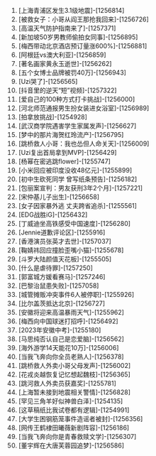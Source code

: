 
1. [上海青浦区发生3.1级地震]-[1256814]
1. [被救女子：小哥从阎王那抢我回来]-[1256726]
1. [高温天气防护指南来了]-[1257371]
1. [新加坡50岁男教师偷拍女同事]-[1256895]
1. [梅西带动北京酒店预订量涨600%]-[1256881]
1. [阿根廷vs澳大利亚]-[1256859]
1. [著名画家黄永玉逝世]-[1256262]
1. [五个女博士品牌被罚40万]-[1256943]
1. [Uzi哭了]-[1256565]
1. [抖音里的逆天“短”视频]-[1257322]
1. [爱自己的100种方式打卡挑战]-[1256000]
1. [河北师范通报男生扮女装进女浴室]-[1256989]
1. [拍拿放挑战]-[1254928]
1. [武汉商学院遇害学生家属发声]-[1256627]
1. [梦中的那片海贺红玲流产]-[1256795]
1. [跳桥救人小哥：我也怂但人命关天]-[1256009]
1. [Uzi复出首局拿到MVP]-[1256429]
1. [杨幂在密逃跳flower]-[1255747]
1. [小米回应被印度没收48亿元]-[1255899]
1. [初中生砍死同学 曾写纸条预告]-[1256182]
1. [包丽案宣判：男友获刑3年2个月]-[1257221]
1. [宋仲基儿子出生]-[1256658]
1. [女子因家暴外逃 丈夫跨省追杀]-[1255561]
1. [EDG战胜iG]-[1256432]
1. [丁威迪坐高铁感受中国速度]-[1256280]
1. [Jennie道歉评论区]-[1255916]
1. [香港演员张英才去世]-[1257037]
1. [鞠婧祎回应撞脸歪嘴小猫]-[1255678]
1. [斗罗大陆颜值天花板]-[1255505]
1. [什么是虐待罪]-[1257250]
1. [郭富城方媛看赛马]-[1257246]
1. [巴黎治鼠患失败]-[1257058]
1. [城管摊贩冲突事件6人被停职]-[1255926]
1. [比尔盖茨抵达北京]-[1256727]
1. [安徽将迎来高温暴雨天气]-[1255962]
1. [梅西向中国球迷打招呼]-[1256492]
1. [2023年安徽中考]-[1255180]
1. [马思纯否认自己是恋爱脑]-[1256562]
1. [海外游学14天能花10万]-[1256006]
1. [当我飞奔向你全员老熟人]-[1256378]
1. [跳桥救人外卖小哥父母发声]-[1256002]
1. [花戎炎越恢复记忆想起魏枝]-[1256365]
1. [跳河救人外卖员获嘉奖]-[1255781]
1. [上海暂未接到地震相关警情]-[1256828]
1. [罕见三角羊好似神兽白泽]-[1254135]
1. [这草稿纸比我试卷都有逻辑]-[1254991]
1. [大学生困钢筋笼事件造谣者被封]-[1256356]
1. [网传王鹤棣田曦薇新剧阵容]-[1256186]
1. [当我飞奔向你是青春救赎文学]-[1256307]
1. [董宇辉在大唐芙蓉园追梦]-[1256586]